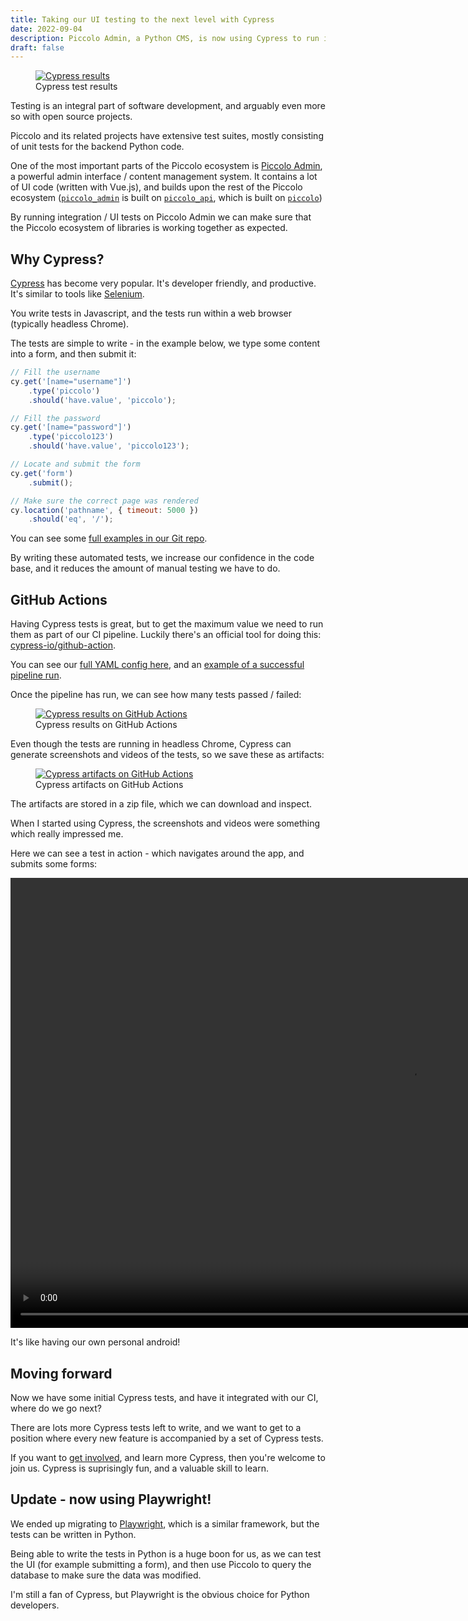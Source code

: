 ```yaml
---
title: Taking our UI testing to the next level with Cypress
date: 2022-09-04
description: Piccolo Admin, a Python CMS, is now using Cypress to run integration / UI tests.
draft: false
---
```


<figure>
<a href="#" class="lightbox">
<img src="/images/blog/cypress-tests/cypress-results.png" alt="Cypress results" />
</a>
<figcaption>Cypress test results</figcaption>
</figure>

Testing is an integral part of software development, and arguably even more so with open source projects.

Piccolo and its related projects have extensive test suites, mostly consisting of unit tests for the backend Python code.

One of the most important parts of the Piccolo ecosystem is [Piccolo Admin](https://github.com/piccolo-orm/piccolo_admin/), a powerful admin interface / content management system. It contains a lot of UI code (written with Vue.js), and builds upon the rest of the Piccolo ecosystem ([`piccolo_admin`](https://github.com/piccolo-orm/piccolo_admin/) is built on [`piccolo_api`](https://github.com/piccolo-orm/piccolo_api/), which is built on [`piccolo`](https://github.com/piccolo-orm/piccolo/))

 By running integration / UI tests on Piccolo Admin we can make sure that the Piccolo ecosystem of libraries is working together as expected.

 ## Why Cypress?

 [Cypress](https://github.com/cypress-io/cypress) has become very popular. It's developer friendly, and productive. It's similar to tools like [Selenium](https://en.wikipedia.org/wiki/Selenium_(software)).

You write tests in Javascript, and the tests run within a web browser (typically headless Chrome).

The tests are simple to write - in the example below, we type some content into a form, and then submit it:

```javascript
// Fill the username
cy.get('[name="username"]')
    .type('piccolo')
    .should('have.value', 'piccolo');

// Fill the password
cy.get('[name="password"]')
    .type('piccolo123')
    .should('have.value', 'piccolo123');

// Locate and submit the form
cy.get('form')
    .submit();

// Make sure the correct page was rendered
cy.location('pathname', { timeout: 5000 })
    .should('eq', '/');
```

You can see some [full examples in our Git repo](https://github.com/piccolo-orm/piccolo_admin/tree/master/admin_ui/cypress/integration).

By writing these automated tests, we increase our confidence in the code base, and it reduces the amount of manual testing we have to do.

## GitHub Actions

Having Cypress tests is great, but to get the maximum value we need to run them as part of our CI pipeline. Luckily there's an official tool for doing this: [cypress-io/github-action](https://github.com/cypress-io/github-action).

You can see our [full YAML config here](https://github.com/piccolo-orm/piccolo_admin/blob/master/.github/workflows/cypress.yaml), and an [example of a successful pipeline run](https://github.com/piccolo-orm/piccolo_admin/actions/runs/2989278617).

Once the pipeline has run, we can see how many tests passed / failed:

<figure>
<a href="#" class="lightbox">
<img src="/images/blog/cypress-tests/cypress-results-github.png" alt="Cypress results on GitHub Actions" />
</a>
<figcaption>Cypress results on GitHub Actions</figcaption>
</figure>

Even though the tests are running in headless Chrome, Cypress can generate screenshots and videos of the tests, so we save these as artifacts:

<figure>
<a href="#" class="lightbox">
<img src="/images/blog/cypress-tests/cypress-artifacts.png" alt="Cypress artifacts on GitHub Actions" />
</a>
<figcaption>Cypress artifacts on GitHub Actions</figcaption>
</figure>

The artifacts are stored in a zip file, which we can download and inspect.

When I started using Cypress, the screenshots and videos were something which really impressed me.

Here we can see a test in action - which navigates around the app, and submits some forms:

<video width="1280" height="720" controls>
  <source src="/images/blog/cypress-tests/cypress-test-video.mp4" type="video/mp4">
</video>

It's like having our own personal android!

## Moving forward

Now we have some initial Cypress tests, and have it integrated with our CI, where do we go next?

There are lots more Cypress tests left to write, and we want to get to a position where every new feature is accompanied by a set of Cypress tests.

If you want to [get involved](https://github.com/piccolo-orm/piccolo_admin/), and learn more Cypress, then you're welcome to join us. Cypress is suprisingly fun, and a valuable skill to learn.

## Update - now using Playwright!

We ended up migrating to [Playwright](https://playwright.dev/), which is a similar framework, but the tests can be written in Python.

Being able to write the tests in Python is a huge boon for us, as we can test the UI (for example submitting a form), and then use Piccolo to query the database to make sure the data was modified.

I'm still a fan of Cypress, but Playwright is the obvious choice for Python developers.

